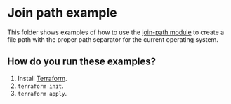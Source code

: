 # Join path example

This folder shows examples of how to use the [join-path module](https://github.com/terraform-modules-krish/terraform-aws-utilities/blob/v0.9.1/modules/join-path) to create a file path with the 
proper path separator for the current operating system. 




## How do you run these examples?

1. Install [Terraform](https://www.terraform.io/).
1. `terraform init`.
1. `terraform apply`.



